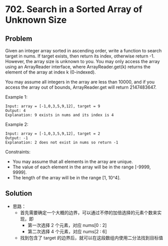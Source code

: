 # 702. Search in a Sorted Array of Unknown Size
## Problem

Given an integer array sorted in ascending order, write a function to search target in nums.  If target exists, then return its index, otherwise return -1. However, the array size is unknown to you. You may only access the array using an ArrayReader interface, where ArrayReader.get(k) returns the element of the array at index k (0-indexed).

You may assume all integers in the array are less than 10000, and if you access the array out of bounds, ArrayReader.get will return 2147483647.

 

Example 1:

```
Input: array = [-1,0,3,5,9,12], target = 9
Output: 4
Explanation: 9 exists in nums and its index is 4
```

Example 2:

```
Input: array = [-1,0,3,5,9,12], target = 2
Output: -1
Explanation: 2 does not exist in nums so return -1
```


Constraints:

- You may assume that all elements in the array are unique.
- The value of each element in the array will be in the range [-9999, 9999].
- The length of the array will be in the range [1, 10^4].

## Solution

- 思路：
  - 首先需要确定一个大概的边界，可以通过不停的加倍选择的元素个数来实现，即
    - 第一次选择 2 个元素，对应 nums[0 : 2]
    - 第二次选择 4 个元素，对应 nums[2 : 6]
  - 找到包含了 target 的边界后，就可以在这段数组内使用二分法找到目标值

